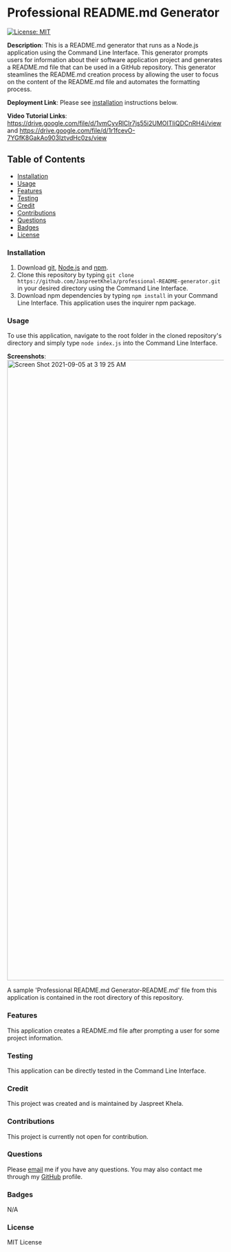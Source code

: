 # Professional README.md Generator
[![License: MIT](https://img.shields.io/badge/License-MIT-yellow.svg)](https://opensource.org/licenses/MIT)

**Description**: This is a README.md generator that runs as a Node.js application using the Command Line Interface. This generator prompts users for information about their software application project and generates a README.md file that can be used in a GitHub repository. This generator steamlines the README.md creation process by allowing the user to focus on the content of the README.md file and automates the formatting process.

**Deployment Link**: Please see [installation](#installation) instructions below.

**Video Tutorial Links**: https://drive.google.com/file/d/1vmCyvRlCIr7js55i2UMOITIiQDCnRH4i/view and https://drive.google.com/file/d/1r1fcevO-7YGfK8GakAo903IztvdHc0zs/view

## Table of Contents
* [Installation](#installation)
* [Usage](#usage)
* [Features](#features)
* [Testing](#testing)
* [Credit](#credit)
* [Contributions](#contributions)
* [Questions](#questions)
* [Badges](#badges)
* [License](#license)

### Installation
1. Download [git](https://git-scm.com/downloads), [Node.js](https://nodejs.org/en/download/) and [npm](https://docs.npmjs.com/downloading-and-installing-node-js-and-npm).
2. Clone this repository by typing `git clone https://github.com/JaspreetKhela/professional-README-generator.git` in your desired directory using the Command Line Interface.
3. Download npm dependencies by typing `npm install` in your Command Line Interface. This application uses the inquirer npm package.

### Usage
To use this application, navigate to the root folder in the cloned repository's directory and simply type `node index.js` into the Command Line Interface.

**Screenshots**:
<img width="1440" alt="Screen Shot 2021-09-05 at 3 19 25 AM" src="https://user-images.githubusercontent.com/80941606/132118886-e727c395-a771-4b60-b415-2124a6e046c9.png">

A sample 'Professional README.md Generator-README.md' file from this application is contained in the root directory of this repository.

### Features
This application creates a README.md file after prompting a user for some project information.

### Testing
This application can be directly tested in the Command Line Interface.

### Credit
This project was created and is maintained by Jaspreet Khela.

### Contributions
This project is currently not open for contribution.

### Questions
Please [email](jaspreet.khela@gmail.com) me if you have any questions.
You may also contact me through my [GitHub](https://github.com/JaspreetKhela) profile. 

### Badges
N/A

### License
MIT License
